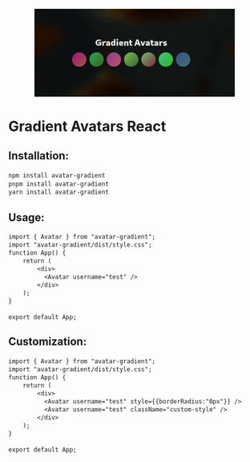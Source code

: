 <p align="center">
  <img src="https://github.com/Ho3einWave/avatar-gradient/blob/main/assets/preview.jpg?raw=true" width="400" alt="gradient avatars logo" />
</p>


# Gradient Avatars React


## Installation:
```bash
npm install avatar-gradient
pnpm install avatar-gradient
yarn install avatar-gradient
```

## Usage:
```tsx
import { Avatar } from "avatar-gradient";
import "avatar-gradient/dist/style.css";
function App() {
    return (
        <div>
          <Avatar username="test" />
        </div>
    );
}

export default App;

```

## Customization:
```tsx
import { Avatar } from "avatar-gradient";
import "avatar-gradient/dist/style.css";
function App() {
    return (
        <div>
          <Avatar username="test" style={{borderRadius:"0px"}} />
          <Avatar username="test" className="custom-style" />
        </div>
    );
}

export default App;

```